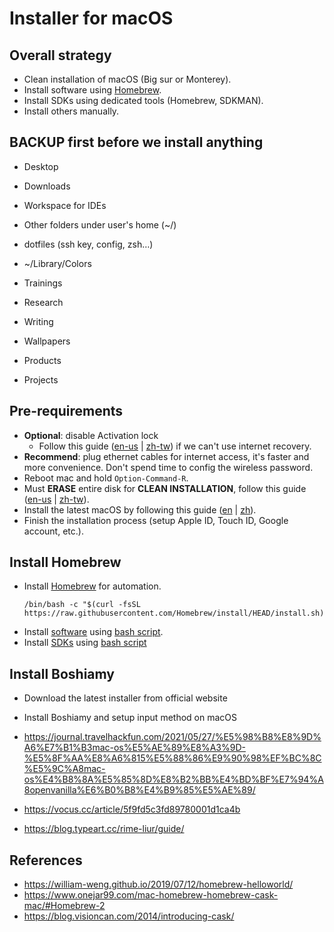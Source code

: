 # Installer for macOS

## Overall strategy

* Clean installation of macOS (Big sur or Monterey).
* Install software using [Homebrew](https://brew.sh/).
* Install SDKs using dedicated tools (Homebrew, SDKMAN).
* Install others manually.

## BACKUP first before we install anything

* Desktop
* Downloads
* Workspace for IDEs
* Other folders under user's home (~/) 

* dotfiles (ssh key, config, zsh…)
* ~/Library/Colors

* Trainings
* Research
* Writing
* Wallpapers
* Products
* Projects

## Pre-requirements

* **Optional**: disable Activation lock
  - Follow this guide ([en-us](https://support.apple.com/en-us/HT206989) | [zh-tw](https://support.apple.com/zh-tw/HT206989)) if we can't use internet recovery.
* **Recommend**: plug ethernet cables for internet access, it's faster and more convenience. Don't spend time to config the wireless password.
* Reboot mac and hold `Option-Command-R`.
* Must **ERASE** entire disk for **CLEAN INSTALLATION**, follow this guide ([en-us](https://support.apple.com/zh-tw/HT208496) | [zh-tw](https://support.apple.com/zh-tw/HT208496)).
* Install the latest macOS by following this guide ([en](https://support.apple.com/en-us/HT204904) | [zh](https://support.apple.com/zh-tw/HT204904)).
* Finish the installation process (setup Apple ID, Touch ID, Google account, etc.).

## Install Homebrew

* Install [Homebrew](https://brew.sh/) for automation.
  ```
  /bin/bash -c "$(curl -fsSL https://raw.githubusercontent.com/Homebrew/install/HEAD/install.sh)"
  ```
* Install [software](software.md) using [bash script](install-software.sh).
* Install [SDKs](sdks.md) using [bash script](install-sdks.sh)

## Install Boshiamy

* Download the latest installer from official website
* Install Boshiamy and setup input method on macOS

* https://journal.travelhackfun.com/2021/05/27/%E5%98%B8%E8%9D%A6%E7%B1%B3mac-os%E5%AE%89%E8%A3%9D-%E5%8F%AA%E8%A6%815%E5%88%86%E9%90%98%EF%BC%8C%E5%9C%A8mac-os%E4%B8%8A%E5%85%8D%E8%B2%BB%E4%BD%BF%E7%94%A8openvanilla%E6%B0%B8%E4%B9%85%E5%AE%89/
* https://vocus.cc/article/5f9fd5c3fd89780001d1ca4b
* https://blog.typeart.cc/rime-liur/guide/

## References

* https://william-weng.github.io/2019/07/12/homebrew-helloworld/
* https://www.onejar99.com/mac-homebrew-homebrew-cask-mac/#Homebrew-2
* https://blog.visioncan.com/2014/introducing-cask/
